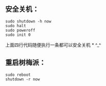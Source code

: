 ## 安全关机：
```
sudo shutdown -h now
sudo halt
sudo poweroff
sudo init 0
```
上面四行代码随便执行一条都可以安全关机 * ^_^

## 重启树梅派：
```
sudo reboot
shutdown -r now
```
<!-- ##{"script":"<script src='https://blog.meekdai.com/Gmeek/plugins/GmeekTOC.js'></script>"}## -->
